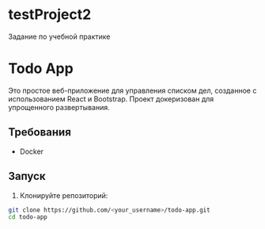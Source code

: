 # testProject2
Задание по учебной практике
# Todo App

Это простое веб-приложение для управления списком дел, созданное с использованием React и Bootstrap. Проект докеризован для упрощенного развертывания.

## Требования

- Docker

## Запуск

1. Клонируйте репозиторий:

```bash
git clone https://github.com/<your_username>/todo-app.git
cd todo-app
